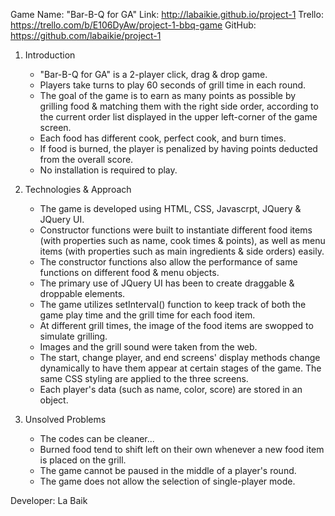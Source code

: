 
Game Name: "Bar-B-Q for GA"
Link: http://labaikie.github.io/project-1
Trello: https://trello.com/b/E106DyAw/project-1-bbq-game
GitHub: https://github.com/labaikie/project-1



1. Introduction
    - "Bar-B-Q for GA" is a 2-player click, drag & drop game.
    - Players take turns to play 60 seconds of grill time in each round.
    - The goal of the game is to earn as many points as possible by grilling food & matching them with the right side order, according to the current order list displayed in the upper left-corner of the game screen.
    - Each food has different cook, perfect cook, and burn times.
    - If food is burned, the player is penalized by having points deducted from the overall score.
    - No installation is required to play.

2. Technologies & Approach
    - The game is developed using HTML, CSS, Javascrpt, JQuery & JQuery UI.
    - Constructor functions were built to instantiate different food items (with properties such as name, cook times & points), as well as menu items (with properties such as main ingredients & side orders) easily.
    - The constructor functions also allow the performance of same functions on different food & menu objects.
    - The primary use of JQuery UI has been to create draggable & droppable elements.
    - The game utilizes setInterval() function to keep track of both the game play time and the grill time for each food item.
    - At different grill times, the image of the food items are swopped to simulate grilling.
    - Images and the grill sound were taken from the web.
    - The start, change player, and end screens' display methods change dynamically to have them appear at certain stages of the game. The same CSS styling are applied to the three screens.
    - Each player's data (such as name, color, score) are stored in an object.

3. Unsolved Problems
    - The codes can be cleaner...
    - Burned food tend to shift left on their own whenever a new food item is placed on the grill.
    - The game cannot be paused in the middle of a player's round.
    - The game does not allow the selection of single-player mode.



Developer: La Baik
